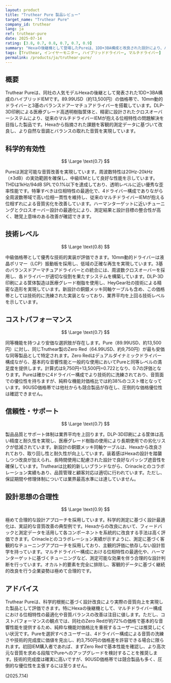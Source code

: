 ```yaml
---
layout: product
title: "Truthear Pure 製品レビュー"
target_name: "Truthear Pure"
company_id: truthear
lang: ja
ref: truthear-pure
date: 2025-07-14
rating: [3.8, 0.7, 0.8, 0.7, 0.7, 0.9]
summary: "Hexaの後継機として登場したPureは、1DD+3BA構成と改良された設計により、バランスの取れた音質を実現した89.99USD価格帯IEM。科学的測定に基づく設計改良により音質向上を図っているが、コストパフォーマンス面では課題がある。"
tags: [Truthear, インイヤーモニター, ハイブリッドドライバー, マルチドライバー]
permalink: /products/ja/truthear-pure/
---
```

## 概要

Truthear Pureは、同社の人気モデルHexaの後継として発表された1DD+3BA構成のハイブリッドIEMです。89.99USD（約13,500円）の価格帯で、10mm動的ドライバーと3基のバランスドアーマチュアドライバーを搭載しています。DLP-3D印刷による医療グレード高透明樹脂筐体と、精密に設計されたクロスオーバーシステムにより、従来のマルチドライバーIEMが抱える位相特性の問題解決を目指した製品です。Hexaから指摘された課題を客観的測定データに基づいて改良し、より自然な音調とバランスの取れた音質を実現しています。

## 科学的有効性

$$ \Large \text{0.7} $$

Pureは測定可能な音質改善を実現しています。周波数特性は20Hz-20kHz（±3dB）の実効範囲を確保し、中級IEMとして良好な性能を示しています。THDは1kHz/94dB SPLで0.1%以下を達成しており、透明レベルに近い優秀な歪率性能です。特筆すべきは位相特性の最適化で、4ドライバー構成でありながら全周波数帯域で高い位相一貫性を維持し、従来のマルチドライバーIEMが抱える位相ずれによる音質劣化を改善しています。ハーマンターゲットに近いチューニングとクロスオーバー設計の最適化により、測定結果と設計目標の整合性が高く、聴覚上意味のある改善が確認できます。

## 技術レベル

$$ \Large \text{0.8} $$

中級価格帯として優秀な技術的実装が評価できます。10mm動的ドライバーは液晶ポリマー（LCP）振動板を採用し、低域の正確な再生を実現しています。3基のバランスドアーマチュアドライバーとの統合には、周波数クロスオーバーを採用し、各ドライバーが適切な役割を果たすシステムを構築しています。DLP-3D印刷による筐体製造は医療グレード樹脂を使用し、HeyGear社の技術による精密な造形を実現しています。新設計の銅銀メッキ同軸ケーブルも含め、この価格帯としては技術的に洗練された実装となっており、業界平均を上回る技術レベルを示しています。

## コストパフォーマンス

$$ \Large \text{0.7} $$

同等機能を持つより安価な選択肢が存在します。Pure（89.99USD、約13,500円）に対し、同じTruthear製のZero Red（64.99USD、約9,750円）が最も安価な同等製品として特定されます。Zero Redはデュアルダイナミックドライバー構成ながら、基本的な音響性能と一般的な使用においてPureと同等レベルの満足度を提供します。計算式は9,750円÷13,500円=0.722となり、0.7の評価となります。Pureは確かに4ドライバー構成でより技術的に洗練されており、音質面での優位性を持ちますが、純粋な機能対価格比では約38%のコスト増となっています。90USD価格帯では他社からも競合製品が存在し、圧倒的な価格優位性は確認できません。

## 信頼性・サポート

$$ \Large \text{0.7} $$

製品品質とサポート体制は業界平均を上回ります。DLP-3D印刷による筐体は高い精度と耐久性を実現し、医療グレード樹脂の使用により長期使用での劣化リスクが低減されています。新設計の銅銀メッキ同軸ケーブルは、Hexaから改良されており、取り回し性と耐久性が向上しています。装着感はHexaの設計を踏襲しつつ改良が加えられ、長時間使用に配慮された設計で良好なパッシブ遮音性を確保しています。Truthearは比較的新しいブランドながら、Crinacleとのコラボレーション実績もあり、品質管理と顧客対応は適切に行われています。ただし、保証期間や修理体制については業界最高水準には達していません。

## 設計思想の合理性

$$ \Large \text{0.9} $$

極めて合理的な設計アプローチを採用しています。科学的測定に基づく設計最適化は、実証的な音質改善の典型例です。Hexaからの改良において、フィードバックと測定データを活用して各コンポーネントを系統的に改良する手法は高く評価できます。Crinacleとのコラボレーション実績が示すように、測定に基づく客観的なチューニングアプローチを採用しており、主観的評価に依存しない設計哲学を持っています。マルチドライバー構成における位相特性の最適化や、ハーマンターゲットに基づくチューニングなど、測定可能な効果を伴う合理的な設計判断を行っています。オカルト的要素を完全に排除し、客観的データに基づく継続的改良を行う企業姿勢は極めて合理的です。

## アドバイス

Truthear Pureは、科学的根拠に基づく設計改良により実際の音質向上を実現した製品として評価できます。特にHexaの後継機として、マルチドライバー構成における位相特性の最適化や音質バランスの改善は注目に値します。ただし、コストパフォーマンスの観点では、同社のZero Redが約72%の価格で基本的な音響性能を提供するため、純粋な機能対価格比を重視するユーザーには推奨しにくい状況です。Pureを選択すべきユーザーは、4ドライバー構成による音質の洗練さや技術的完成度に価値を見出し、約3,750円の価格差を許容できる場合に限られます。初回IEM購入者であれば、まずZero Redで基本性能を確認し、より高次元な音質を求める段階でPureへのアップグレードを検討することを推奨します。技術的完成度は確実に高いですが、90USD価格帯では競合製品も多く、圧倒的な優位性を主張するには至りません。

(2025.7.14)
